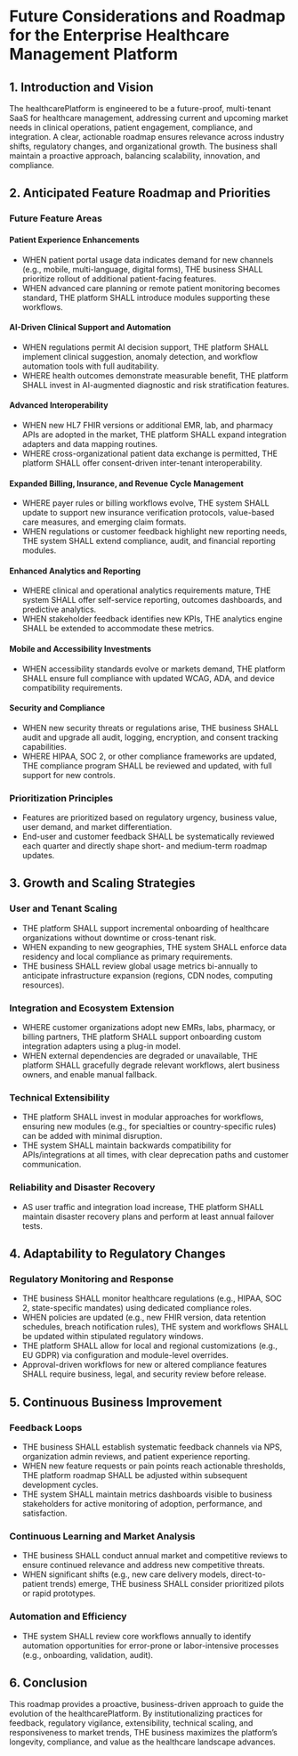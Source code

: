 # Future Considerations and Roadmap for the Enterprise Healthcare Management Platform

## 1. Introduction and Vision

The healthcarePlatform is engineered to be a future-proof, multi-tenant SaaS for healthcare management, addressing current and upcoming market needs in clinical operations, patient engagement, compliance, and integration. A clear, actionable roadmap ensures relevance across industry shifts, regulatory changes, and organizational growth. The business shall maintain a proactive approach, balancing scalability, innovation, and compliance.

## 2. Anticipated Feature Roadmap and Priorities

### Future Feature Areas

#### Patient Experience Enhancements
- WHEN patient portal usage data indicates demand for new channels (e.g., mobile, multi-language, digital forms), THE business SHALL prioritize rollout of additional patient-facing features.
- WHEN advanced care planning or remote patient monitoring becomes standard, THE platform SHALL introduce modules supporting these workflows.

#### AI-Driven Clinical Support and Automation
- WHEN regulations permit AI decision support, THE platform SHALL implement clinical suggestion, anomaly detection, and workflow automation tools with full auditability.
- WHERE health outcomes demonstrate measurable benefit, THE platform SHALL invest in AI-augmented diagnostic and risk stratification features.

#### Advanced Interoperability
- WHEN new HL7 FHIR versions or additional EMR, lab, and pharmacy APIs are adopted in the market, THE platform SHALL expand integration adapters and data mapping routines.
- WHERE cross-organizational patient data exchange is permitted, THE platform SHALL offer consent-driven inter-tenant interoperability.

#### Expanded Billing, Insurance, and Revenue Cycle Management
- WHERE payer rules or billing workflows evolve, THE system SHALL update to support new insurance verification protocols, value-based care measures, and emerging claim formats.
- WHEN regulations or customer feedback highlight new reporting needs, THE system SHALL extend compliance, audit, and financial reporting modules.

#### Enhanced Analytics and Reporting
- WHERE clinical and operational analytics requirements mature, THE system SHALL offer self-service reporting, outcomes dashboards, and predictive analytics.
- WHEN stakeholder feedback identifies new KPIs, THE analytics engine SHALL be extended to accommodate these metrics.

#### Mobile and Accessibility Investments
- WHEN accessibility standards evolve or markets demand, THE platform SHALL ensure full compliance with updated WCAG, ADA, and device compatibility requirements.

#### Security and Compliance
- WHEN new security threats or regulations arise, THE business SHALL audit and upgrade all audit, logging, encryption, and consent tracking capabilities.
- WHERE HIPAA, SOC 2, or other compliance frameworks are updated, THE compliance program SHALL be reviewed and updated, with full support for new controls.

### Prioritization Principles
- Features are prioritized based on regulatory urgency, business value, user demand, and market differentiation.
- End-user and customer feedback SHALL be systematically reviewed each quarter and directly shape short- and medium-term roadmap updates.

## 3. Growth and Scaling Strategies

### User and Tenant Scaling
- THE platform SHALL support incremental onboarding of healthcare organizations without downtime or cross-tenant risk.
- WHEN expanding to new geographies, THE system SHALL enforce data residency and local compliance as primary requirements.
- THE business SHALL review global usage metrics bi-annually to anticipate infrastructure expansion (regions, CDN nodes, computing resources).

### Integration and Ecosystem Extension
- WHERE customer organizations adopt new EMRs, labs, pharmacy, or billing partners, THE platform SHALL support onboarding custom integration adapters using a plug-in model.
- WHEN external dependencies are degraded or unavailable, THE platform SHALL gracefully degrade relevant workflows, alert business owners, and enable manual fallback.

### Technical Extensibility
- THE platform SHALL invest in modular approaches for workflows, ensuring new modules (e.g., for specialties or country-specific rules) can be added with minimal disruption.
- THE system SHALL maintain backwards compatibility for APIs/integrations at all times, with clear deprecation paths and customer communication.

### Reliability and Disaster Recovery
- AS user traffic and integration load increase, THE platform SHALL maintain disaster recovery plans and perform at least annual failover tests.

## 4. Adaptability to Regulatory Changes

### Regulatory Monitoring and Response
- THE business SHALL monitor healthcare regulations (e.g., HIPAA, SOC 2, state-specific mandates) using dedicated compliance roles.
- WHEN policies are updated (e.g., new FHIR version, data retention schedules, breach notification rules), THE system and workflows SHALL be updated within stipulated regulatory windows.
- THE platform SHALL allow for local and regional customizations (e.g., EU GDPR) via configuration and module-level overrides.
- Approval-driven workflows for new or altered compliance features SHALL require business, legal, and security review before release.

## 5. Continuous Business Improvement

### Feedback Loops
- THE business SHALL establish systematic feedback channels via NPS, organization admin reviews, and patient experience reporting.
- WHEN new feature requests or pain points reach actionable thresholds, THE platform roadmap SHALL be adjusted within subsequent development cycles.
- THE system SHALL maintain metrics dashboards visible to business stakeholders for active monitoring of adoption, performance, and satisfaction.

### Continuous Learning and Market Analysis
- THE business SHALL conduct annual market and competitive reviews to ensure continued relevance and address new competitive threats.
- WHEN significant shifts (e.g., new care delivery models, direct-to-patient trends) emerge, THE business SHALL consider prioritized pilots or rapid prototypes.

### Automation and Efficiency
- THE system SHALL review core workflows annually to identify automation opportunities for error-prone or labor-intensive processes (e.g., onboarding, validation, audit).

## 6. Conclusion

This roadmap provides a proactive, business-driven approach to guide the evolution of the healthcarePlatform. By institutionalizing practices for feedback, regulatory vigilance, extensibility, technical scaling, and responsiveness to market trends, THE business maximizes the platform’s longevity, compliance, and value as the healthcare landscape advances.